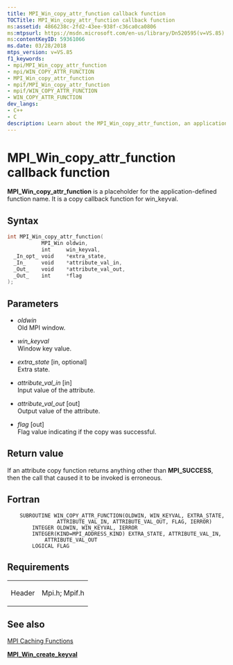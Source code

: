 ```yaml
---
title: MPI_Win_copy_attr_function callback function
TOCTitle: MPI_Win_copy_attr_function callback function
ms:assetid: 4866238c-2fd2-43ee-938f-c36ca0ca0806
ms:mtpsurl: https://msdn.microsoft.com/en-us/library/Dn520595(v=VS.85)
ms:contentKeyID: 59361066
ms.date: 03/28/2018
mtps_version: v=VS.85
f1_keywords:
- mpi/MPI_Win_copy_attr_function
- mpi/WIN_COPY_ATTR_FUNCTION
- MPI_Win_copy_attr_function
- mpif/MPI_Win_copy_attr_function
- mpif/WIN_COPY_ATTR_FUNCTION
- WIN_COPY_ATTR_FUNCTION
dev_langs:
- C++
- C
description: Learn about the MPI_Win_copy_attr_function, an application-defined callback function for win_keyval, on Microsoft's official site. Understand its syntax and parameters.
---
```


# MPI\_Win\_copy\_attr\_function callback function

**MPI\_Win\_copy\_attr\_function** is a placeholder for the application-defined function name. It is a copy callback function for win_keyval.

## Syntax

``` c++
int MPI_Win_copy_attr_function(
           MPI_Win oldwin,
           int     win_keyval,
  _In_opt_ void    *extra_state,
  _In_     void    *attribute_val_in,
  _Out_    void    *attribute_val_out,
  _Out_    int     *flag
);
```

## Parameters

  - *oldwin*  
    Old MPI window.

  - *win\_keyval*  
    Window key value.

  - *extra\_state* \[in, optional\]  
    Extra state.

  - *attribute\_val\_in* \[in\]  
    Input value of the attribute.

  - *attribute\_val\_out* \[out\]  
    Output value of the attribute.

  - *flag* \[out\]  
    Flag value indicating if the copy was successful.

## Return value

If an attribute copy function returns anything other than **MPI\_SUCCESS**, then the call that caused it to be invoked is erroneous.

## Fortran

``` FORTRAN
    SUBROUTINE WIN_COPY_ATTR_FUNCTION(OLDWIN, WIN_KEYVAL, EXTRA_STATE,
                ATTRIBUTE_VAL_IN, ATTRIBUTE_VAL_OUT, FLAG, IERROR)
        INTEGER OLDWIN, WIN_KEYVAL, IERROR
        INTEGER(KIND=MPI_ADDRESS_KIND) EXTRA_STATE, ATTRIBUTE_VAL_IN,
            ATTRIBUTE_VAL_OUT
        LOGICAL FLAG
```

## Requirements

<table>
<colgroup>
<col/>
<col/>
</colgroup>
<tbody>
<tr class="odd">
<td><p>Header</p></td>
<td>Mpi.h;
Mpif.h</td>
</tr>
</tbody>
</table>


## See also

[MPI Caching Functions](mpi-caching-functions.md)

[**MPI\_Win\_create\_keyval**](mpi-win-create-keyval-function.md)

